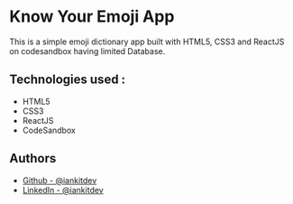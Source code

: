 
# Know Your Emoji App

This is a simple emoji dictionary app built with HTML5, CSS3 and ReactJS on codesandbox having limited Database.


## Technologies used :

* HTML5
* CSS3
* ReactJS
* CodeSandbox
## Authors

- [Github - @iankitdev](https://www.github.com/iankitdev)
- [LinkedIn - @iankitdev](www.linkedin.com/in/iankitdev)

